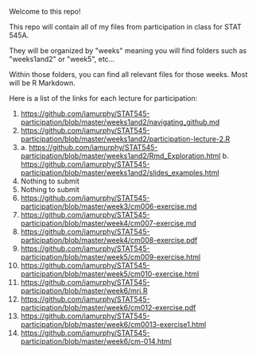 
Welcome to this repo!

This repo will contain all of my files from participation in class for STAT 545A.

They will be organized by "weeks" meaning you will find folders such as "weeks1and2" or "week5", etc...

Within those folders, you can find all relevant files for those weeks. Most will be R Markdown.

Here is a list of the links for each lecture for participation:

1. https://github.com/iamurphy/STAT545-participation/blob/master/weeks1and2/navigating_github.md
2. https://github.com/iamurphy/STAT545-participation/blob/master/weeks1and2/participation-lecture-2.R
3. a. https://github.com/iamurphy/STAT545-participation/blob/master/weeks1and2/Rmd_Exploration.html
   b. https://github.com/iamurphy/STAT545-participation/blob/master/weeks1and2/slides_examples.html
4. Nothing to submit
5. Nothing to submit
6. https://github.com/iamurphy/STAT545-participation/blob/master/week3/cm006-exercise.md
7. https://github.com/iamurphy/STAT545-participation/blob/master/week4/cm007-exercise.md
8. https://github.com/iamurphy/STAT545-participation/blob/master/week4/cm008-exercise.pdf
9. https://github.com/iamurphy/STAT545-participation/blob/master/week5/cm009-exercise.html
10. https://github.com/iamurphy/STAT545-participation/blob/master/week5/cm010-exercise.html
11. https://github.com/iamurphy/STAT545-participation/blob/master/week6/mri.R
12. https://github.com/iamurphy/STAT545-participation/blob/master/week6/cm012-exercise.pdf
13. https://github.com/iamurphy/STAT545-participation/blob/master/week6/cm0013-exercise1.html
14. https://github.com/iamurphy/STAT545-participation/blob/master/week6/cm-014.html
